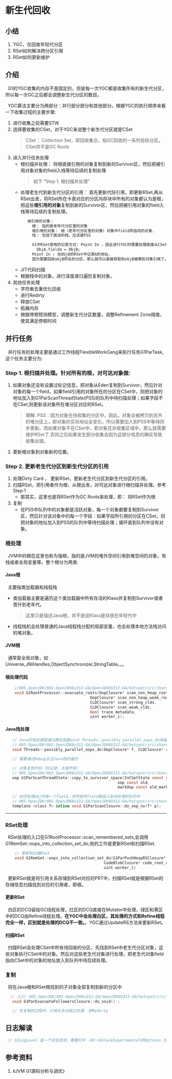 # 新生代回收
## 小结
1. YGC，仅回收年轻代分区
2. RSet如何解决跨分区引用
3. RSet如何更新维护
   
## 介绍
&nbsp;&nbsp;G1的YGC收集的内存不是固定的，但是每一次YGC都是收集所有的新生代分区，所以每一次GC之后都会调整新生代分区的数目。

&nbsp;&nbsp;YGC算法主要分为两部分：并行部分部分和其他部分。根据YGC的执行顺序来看一下收集过程的主要步骤:
1. 进行收集之前需要STW
2. 选择要收集的CSet，对于YGC来说整个新生代分区就是CSet
   > CSet： Collection Set，即回收集合，指GC回收的一系列目标分区。 CSet并不是GC Roots
3. 进入并行任务处理
   - 根扫描并处理： 将根直接引用的对象复制到新的Survivor区，然后把被引用对象对象的field入栈等待后续的复制处理
     > 如下 “Step·1. 根扫描并处理”
   - 处理老生代到新生代分区的引用： 首先更新代际引用，即更新RSet,再从RSet出发，将RSet所在卡表对应的分区内存块中所有的对象都认为是根，把这些**根引用的对象**复制到新的Survivor区，然后把被引用对象的field入栈等待后续的复制处理。
       ```txt
          根引用的对象：
            根： 指的是老年代分区里的对象
            根引用的对象： 根（老年代分区里的对象）对象中field所指向的对象.
            栈： 包括下面说的栈，应该是PSS

            G1中RSet使用的记录方式: Point In ，因此进行YGC时需要处理直接从CSet中对象所在分区对应的RSet中。
              ObjA.fielda = ObjB;
            Point In : 在ObjB的RSet中记录A的地址.
            因为需要回收objB所在的分区，那么就可以直接获取到objB被哪些对象引用了。
       ```
   - JIT代码扫描
   - 根据栈中的对象，进行深度递归遍历复制对象。
4. 其他任务处理
   - 字符串去重优化回收
   - 进行Redirty
   - 释放CSet
   - 拓展内存
   - 根据停顿预测模型，调整新生代分区数量，调整Refinement Zone阈值，使其满足停顿时间


## 并行任务
&nbsp;&nbsp;并行任务的处理主要是通过工作线程FlexibleWorkGang来执行任务G1ParTask,这个任务主要分为:
### Step·1. 根扫描并处理。针对所有的根，对可达对象做:
1. 如果对象还没有设置过标记信息，把对象从Eden复制到Survivor，然后针对对象的每一个field，如果field引用的对象所在的分区在CSet中，则把对象的地址加入到G1ParScanThreadState(PSS)的队列中待扫描处理；如果字段不在CSet,则更新该对象所在堆分区对应的RSet。
   > 理解: PSS：因为对象在待收集的分区中，因此，对象会被拷贝到另外的堆分区上，即对象的实际地址会变化，所以需要加入到PSS中等待同步更新。而如果对象不在CSet中，即对象在非收集区域中，那么就需要维护RSet了,否则之后如果发生部分收集会因为这部分信息的确实导致收集出错。
2. 更新根对象到对象新的位置。

### Step·2. 更新老生代分区到新生代分区的引用
1. 处理Dirty Card ， 更新RSet，更新老生代分区到新生代分区的引用。
2. 扫描RSet，把引用者作为根，从根出发，对可达对象进行根扫描并处理。参考Step·1
   - 那其实，这里也是将RSet作为GC Roots来处理，即： 将RSet作为根
3. 复制
   - 在PSS中队列中的对象都是活跃对象，每一个对象都要复制到Survivor区，然后针对该对象中的每一个字段：如果字段所引用的分区在CSet，则把对象的地址加入到PSS的队列中等待扫描处理；循环直到队列中没有对象。

### 根处理
&nbsp;&nbsp;JVM中的根在这里也称为强根，指的是JVM的堆外空间引用到堆空间的对象，有栈或者全局变量等。整个根分为两类:
#### Java根
&nbsp;&nbsp;主要指类加载器和线程栈
- 类加载器主要是遍历这个类加载器中所有存活的Klass并复制到Survivor或者晋升到老年代。
  > 这里只是描述Java根，并不是说Klass是存放在年轻代中
- 线程栈机会处理普通的Java线程栈分配的局部变量，也会处理本地方法栈访问的堆对象。
#### JVM根
&nbsp;&nbsp;通常是全局对象，如Universe,JNIHandles,ObjectSynchronizer,StringTable。。。

#### 根处理代码
```c
    //005.OpenJDK/002.OpenJDK8u312-GA/OpenJDK8U312-GA/hotspot/src/share/vm/gc_implementation/g1/g1RootProcessor.cpp
    void G1RootProcessor::evacuate_roots(OopClosure* scan_non_heap_roots,
                                     OopClosure* scan_non_heap_weak_roots,
                                     CLDClosure* scan_strong_clds,
                                     CLDClosure* scan_weak_clds,
                                     bool trace_metadata,
                                     uint worker_i);
```
#### Java栈处理
```c
   // Java的栈处理是通过静态函数void Threads::possibly_parallel_oops_do来遍历所有的Java线程和VMThread线程。
   // 005.OpenJDK/002.OpenJDK8u312-GA/OpenJDK8U312-GA/hotspot/src/share/vm/runtime/thread.cpp
   void Threads::possibly_parallel_oops_do(OopClosure* f, CLDClosure* cld_f, CodeBlobClosure* cf);

   // 需要通过Debug关注Java栈的遍历

   // 对象复制代码（仅记录，太细节啦）
   // 005.OpenJDK/002.OpenJDK8u312-GA/OpenJDK8U312-GA/hotspot/src/share/vm/gc_implementation/g1/g1ParScanThreadState.cpp
   oop G1ParScanThreadState::copy_to_survivor_space(InCSetState const state,
                                                 oop const old,
                                                 markOop const old_mark);

   // 如何处理obj的每一个field，将所有的field都放入到待处理的队列中
   // 005.OpenJDK/002.OpenJDK8u312-GA/OpenJDK8U312-GA/hotspot/src/share/vm/gc_implementation/g1/g1OopClosures.inline.hpp
   template <class T> inline void G1ParScanClosure::do_oop_nv(T* p);
```

---
### RSet处理
&nbsp;&nbsp;RSet处理的入口在G1RootProcessor::scan_remembered_sets,会调用G1RemSet::oops_into_collection_set_do,他的工作是更新RSet和扫描RSet.
```c
    // 更新和扫描RSet 
    void G1RemSet::oops_into_collection_set_do(G1ParPushHeapRSClosure* oc,
                                           CodeBlobClosure* code_root_cl,
                                           uint worker_i) 
```
&nbsp;&nbsp;更新RSet就是将引用关系存储到RSet对应的PRT中，扫描RSet就是根据RSet的存储信息扫描找到对应的引用者，即根。

#### 更新RSet
&nbsp;&nbsp;白区的DCQ留给GC线程处理，红区的DCQ直接在Mutator中处理，绿区和黄区中的DCQ由Refine线程处理。**在YGC中会处理白区，其处理的方式和Refine线程完全一样，区别就是处理的DCQ不一致。**。YGC通过UpdateRS方法来更新RSet。

#### 扫描RSet
&nbsp;&nbsp;扫描RSet会处理CSet中所有待回收的分区，先找到RSet中老生代分区对象，这些对象执行CSet中的对象。然后对这些老生代对象进行处理，把老生代对象field指向CSet中的对象的地址放入到队列中待后续处理。

### 复制
&nbsp;&nbsp;将在Java根和RSet根找到的子对象全部复制到新的分区中
```c
  // 入口: 005.OpenJDK/002.OpenJDK8u312-GA/OpenJDK8U312-GA/hotspot/src/share/vm/gc_implementation/g1/g1CollectedHeap.cpp 
   void G1ParEvacuateFollowersClosure::do_void() ;

   // 在复制的过程中，引用关系也随之处理. 即Redirty
```

## 日志解读
```c
 // G1LogLevel 是一个实验选项，需要打开 -XX:+UnlockExperimentalVMOptions 打开之后能获得更为详细的日志信息.
```

## 参考资料
1. 《JVM G1源码分析与调优》
